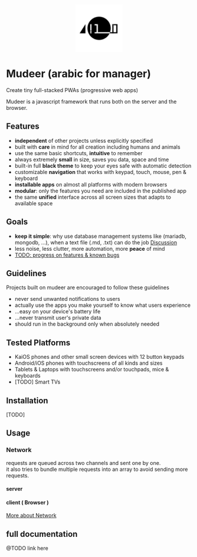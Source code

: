 <p align=center><img src=./mudeer.svg width=128px /></p>

# Mudeer (arabic for manager)
Create tiny full-stacked PWAs (progressive web apps)  

Mudeer is a javascript framework that runs both on the server and the browser.  

## Features
* **independent** of other projects unless explicitly specified
* built with **care** in mind for all creation including humans and animals
* use the same basic shortcuts, **intuitive** to remember
* always extremely **small** in size, saves you data, space and time
* built-in full **black theme** to keep your eyes safe with automatic detection
* customizable **navigation** that works with keypad, touch, mouse, pen & keyboard
* **installable apps** on almost all platforms with modern browsers
* **modular**: only the features you need are included in the published app
* the same **unified** interface across all screen sizes that adapts to available space

## Goals
* **keep it simple**: why use database management systems like (mariadb, mongodb, ...),
  when a text file (.md, .txt) can do the job [Discussion](Philosophy/Databases.md)
* less noise, less clutter, more automation, more **peace** of mind
* [TODO: progress on features & known bugs](TODO.md)

## Guidelines
Projects built on mudeer are encouraged to follow these guidelines  

* never send unwanted notifications to users
* actually use the apps you make yourself to know what users experience
* ...easy on your device's battery life
* ...never transmit user's private data
* should run in the background only when absolutely needed

## Tested Platforms

* KaiOS phones and other small screen devices with 12 button keypads
* Android/iOS phones with touchscreens of all kinds and sizes
* Tablets & Laptops with touchscreens and/or touchpads, mice & keyboards
* [TODO] Smart TVs

## Installation
[TODO]


## Usage

### Network
requests are queued across two channels and sent one by one.  
it also tries to bundle multiple requests into an array to avoid sending more requests.
#### server

#### client ( Browser )

[More about Network](Philosophy/Network.md)

## full documentation
 
@TODO link here














 
